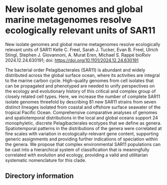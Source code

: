 
# New isolate genomes and global marine metagenomes resolve ecologically relevant units of SAR11


New isolate genomes and global marine metagenomes resolve ecologically relevant units of SAR11
Kelle C. Freel, Sarah J. Tucker, Evan B. Freel, Ulrich Stingl, Stephen J. Giovannoni, A. Murat Eren, Michael S. Rappé
bioRxiv 2024.12.24.630191; doi: https://doi.org/10.1101/2024.12.24.630191

The bacterial order Pelagibacterales (SAR11) is abundant and widely distributed across the global surface ocean, where its activities are integral to the marine carbon cycle. High-quality genomes from cell isolates that can be propagated and phenotyped are needed to unify perspectives on the ecology and evolutionary history of this critical and complex group of closely related cell types. Here, we increase the number of complete SAR11 isolate genomes threefold by describing 81 new SAR11 strains from seven distinct lineages isolated from coastal and offshore surface seawater of the tropical Pacific Ocean. Comprehensive comparative analyses of genomes and spatiotemporal distributions in the local and global oceans support 24 monophyletic, discrete Pelagibacterales ecotypes that we define as genera. Spatiotemporal patterns in the distributions of the genera were correlated at fine scales with variation in ecologically-relevant gene content, supporting generic assignments and providing further indications of speciation within the genera. We propose that complex environmental SAR11 populations can be cast into a hierarchical system of classification that is meaningfully correlated with evolution and ecology, providing a valid and utilitarian systematic nomenclature for this clade.

## Directory information

